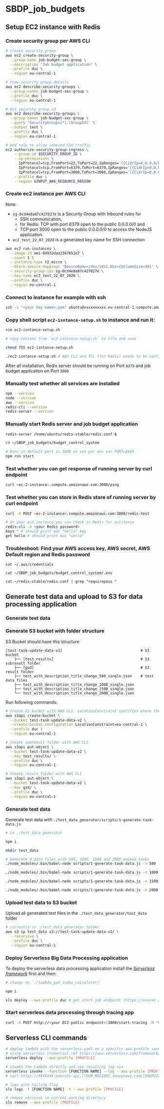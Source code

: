 # SBDP_job_budgets

## Setup EC2 instance with Redis

### Create security group per AWS CLI
```bash
# Create security group
aws ec2 create-security-group \
  --group-name job-budget-sec-group \
  --description "Job budget application" \
  --profile duc \
  --region eu-central-1

# View security group details
aws ec2 describe-security-groups \
  --group-names job-budget-sec-group \
  --profile duc \
  --region eu-central-1

# Get security group id
aws ec2 describe-security-groups \
  --group-names job-budget-sec-group \
  --query 'SecurityGroups[*].[GroupId]' \
  --output text \
  --profile duc \
  --region eu-central-1

# Add rule to allow inbound SSH traffic
ec2 authorize-security-group-ingress \
    --group-id $SECURITY_GROUP_ID \
    --ip-permissions \
      IpProtocol=tcp,FromPort=22,ToPort=22,IpRanges='[{CidrIp=0.0.0.0/0,Description="SSH"}]' \
      IpProtocol=tcp,FromPort=6379,ToPort=6379,IpRanges='[{CidrIp=0.0.0.0/0,Description="Redis"}]' \
      IpProtocol=tcp,FromPort=3000,ToPort=3000,IpRanges='[{CidrIp=0.0.0.0/0,Description="Node app"}]' \
    --profile duc \
    --region $INPUT_AWS_RESOURCE_REGION
```

### Create ec2 instance per AWS CLI
Note:
- `sg-0cd4e8a87c427827e` is a Security Group with Inbound rules for
  - SSH communication,
  - for Redis: TCP with port 6379 open to the public 0.0.0.0/0 and
  - TCP port 3000 open to the public 0.0.0.0/0 to access the NodeJS application.
- `ec2_test_22_07_2020` is a generated key name for SSH connection

```bash
aws ec2 run-instances \
  --image-id ami-04932daa2567651e7 \
  --count 1 \
  --instance-type t2.micro \
  --block-device-mappings 'DeviceName=/dev/sda1,Ebs={VolumeSize=30}' \
  --security-group-ids sg-0cd4e8a87c427827e \
  --key-name ec2_test_22_07_2020 \
  --profile duc \
  --region eu-central-1
```

### Connect to instance for example with ssh
```bash
ssh -i "<your key name>.pem" ubuntu@xxxxxxxxxx.eu-central-1.compute.amazonaws.com
```


### Copy shell script `ec2-isntance-setup.sh` to instance and run it:
```bash
vim ec2-isntance-setup.sh

# copy content from `ec2-isntance-setup.sh` to file and save

chmod 755 ec2-isntance-setup.sh

./ec2-isntance-setup.sh # AWS CLI and TCL (for Redis) needs to be confirmed with `Y` on installation
```

After all installation, Redis server should be running on Port `6379` and job budget application on Port `3000`

### Manually test whether all services are installed
```bash
npm --version
node --version
aws --version
redis-cli --version
redis-server --version
```

### Manually start Redis server and job budget application
```bash
redis-server /home/ubuntu/redis-stable/redis.conf &

cd ~/SBDP_job_budgets/budget_control_system

# Runs on default port is 3000 or set per env var PORT=XXXX
npm run start
```

### Test whether you can get response of running server by curl endpoint

```bash
curl <ec-2-instance>.compute.amazonaws.com:3000/ping
```

### Test whether you can store in Redis store of running server by curl endpoint

```bash
curl -X POST <ec-2-instance>.compute.amazonaws.com:3000/redis-test

# On your ec2 instance you can check in Redis for existence
redis-cli -a <your Redis password>
keys * # should print out "hello" key
get hello # should print out "world"
```

### Troubleshoot: Find your AWS access key, AWS secret, AWS Default region and Redis password

```
cat ~/.aws/credentials

cat ~/SBDP_job_budgets/budget_control_system/.env

cat ~/redis-stable/redis.conf | grep "requirepass "
```

## Generate test data and upload to S3 for data processing application

### Generate test data

### Generate S3 bucket with folder structure
S3 Bucket should have this structure

```
[test-task-update-data-v1]                                    # S3 bucket
    ├── [test_results]                                        # S3 subresult folder
    ├── [gsd]                                                 # S3 result folder
    ├── test_with_description_title_change_500_single.json    # test data files
    ├── test_with_description_title_change_1000_single.json
    ├── test_with_description_title_change_1500_single.json
    └── test_with_description_title_change_2000_single.json
```

Run following commands:
```bash
# Create S3 bucket with AWS CLI. LocationConstraint specifies where the bucket will be created (default US East (N. Virginia) Region (us-east-1))
aws s3api create-bucket \
  --bucket test-task-update-data-v2 \
  --create-bucket-configuration LocationConstraint=eu-central-1 \
  --profile duc \
  --region eu-central-1

# Create subresult folder with AWS CLI
aws s3api put-object \
  --bucket test-task-update-data-v2 \
  --key test_results/ \
  --profile duc \
  --region eu-central-1

# Create result folder with AWS CLI
aws s3api put-object \
  --bucket test-task-update-data-v2 \
  --key gsd/ \
  --profile duc \
  --region eu-central-1
```

### Generate test data

Generate test data with `./test_data_generator/scripts/1-generate-task-data.js`

```bash
# in ./test_data_generator

npm i

mkdir test_data

# Generate 4 data files with 500, 1000, 1500 and 2000 mocked tasks
./node_modules/.bin/babel-node scripts/1-generate-task-data.js -n 500 | json_pp > ./test_data/test_with_description_title_change_500_single.json

./node_modules/.bin/babel-node scripts/1-generate-task-data.js -n 1000 | json_pp > ./test_data/test_with_description_title_change_1000_single.json

./node_modules/.bin/babel-node scripts/1-generate-task-data.js -n 1500 | json_pp > ./test_data/test_with_description_title_change_1500_single.json

./node_modules/.bin/babel-node scripts/1-generate-task-data.js -n 2000 | json_pp > ./test_data/test_with_description_title_change_2000_single.json
```

### Upload test data to S3 bucket

Upload all generated test files in the `./test_data_generator/test_data` folder
```bash
# currently in ./test_data_generator folder
aws s3 cp test_data s3://test-task-update-data-v2/ \
  --recursive \
  --profile duc \
  --region eu-central-1
```

### Deploy Serverless Big Data Processing application

To deploy the serverless data processing application install the [*Serverless framework*](https://www.serverless.com/framework/docs/getting-started/) first and then:
```bash
# change to `./lambda_gsd_index_calculator/`

npm i

sls deploy --aws-profile duc # get start-job endpoint (https://xxxxxx.amazonaws.com/dev/start-job)
```


### Start serverless data processing through tracing app

```bash
curl -X POST http://<your EC2 public endpoint>:3000/start-tracing -H "Content-Type: application/json" -d '{"jobUrl": "https://<your deployed data processing app start-job endpoint>", "budgetLimit": 0.0248}'
```


## Serverless CLI commands

```bash
# deploy lambda with the serverless.yaml on a specific aws-profile saved in ~/.aws/credentials 
# using serverless credential ref https://www.serverless.com/framework/docs/providers/aws/guide/credentials/
serverless deploy --aws-profile [PROFILE]

# invoke the Lambda directly and see resulting log via
serverless invoke --function [FUNCTION NAME] --log --aws-profile [PROFILE]
# curl https://XXXXXXX.execute-api.[YOUR_REGION].amazonaws.com/[ENDPOINT]

# logs with tailing flag
sls logs -f [FUNCTION NAME] -t --aws-profile [PROFILE]

# remove services in current working directory
sls remove --aws-profile [PROFILE]
```
